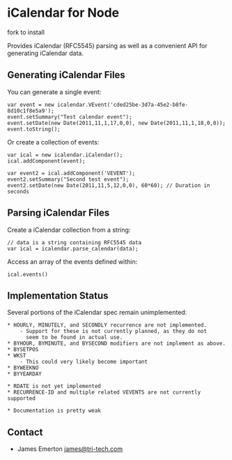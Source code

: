 iCalendar for Node
==================

fork to install

Provides iCalendar (RFC5545) parsing as well as a convenient API for generating iCalendar data.


Generating iCalendar Files
--------------------------

You can generate a single event:

    var event = new icalendar.VEvent('cded25be-3d7a-45e2-b8fe-8d10c1f8e5a9');
    event.setSummary("Test calendar event");
    event.setDate(new Date(2011,11,1,17,0,0), new Date(2011,11,1,18,0,0));
    event.toString();


Or create a collection of events:

    var ical = new icalendar.iCalendar();
    ical.addComponent(event);

    var event2 = ical.addComponent('VEVENT');
    event2.setSummary("Second test event");
    event2.setDate(new Date(2011,11,5,12,0,0), 60*60); // Duration in seconds


Parsing iCalendar Files
-----------------------

Create a iCalendar collection from a string:

    // data is a string containing RFC5545 data
    var ical = icalendar.parse_calendar(data);

Access an array of the events defined within:

    ical.events()


Implementation Status
---------------------

Several portions of the iCalendar spec remain unimplemented:

    * HOURLY, MINUTELY, and SECONDLY recurrence are not implemented.
        - Support for these is not currently planned, as they do not
          seem to be found in actual use.
    * BYHOUR, BYMINUTE, and BYSECOND modifiers are not implement as above.
    * BYSETPOS
    * WKST
        - This could very likely become important
    * BYWEEKNO
    * BYYEARDAY

    * RDATE is not yet implemented
    * RECURRENCE-ID and multiple related VEVENTS are not currently supported

    * Documentation is pretty weak


Contact
-------

 * James Emerton <james@tri-tech.com>
